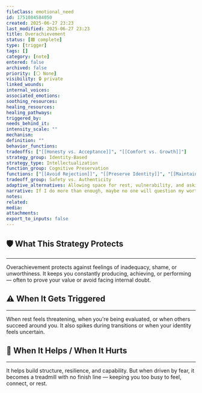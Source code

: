 ```yaml
---
fileClass: emotional_need
id: 1751084584050
created: 2025-06-27 23:23
last_modified: 2025-06-27 23:23
title: Overachievement
status: [🟩 complete]
type: [trigger]
tags: []
category: [note]
entered: false
archived: false
priority: [⚪ None]
visibility: 🔒 private
linked_wounds: 
internal_voices: 
associated_emotions: 
soothing_resources: 
healing_resources: 
healing_pathways: 
triggered_by: 
needs_behind_it: 
intensity_scale: ""
mechanism: 
definition: ""
behavior_functions: 
tradeoffs: ["[[Honesty vs. Acceptance]]", "[[Comfort vs. Growth]]"]
strategy_group: Identity-Based
strategy_type: Intellectualization
function_group: Cognitive Preservation
functions: ["[[Avoid Rejection]]", "[[Preserve Identity]]", "[[Maintain Self-Worth]]"]
tradeoff_group: Safety vs. Authenticity
adaptive_alternatives: Allowing space for rest, vulnerability, and asking for help without shame
narrative: If I do more than enough, maybe no one will question my worth.
notes: 
related: 
media: 
attachments: 
export_to_inputs: false
---
```


## 🛡️ What This Strategy Protects
---
Overachievement protects against feelings of inadequacy, shame, or unworthiness. It keeps you constantly producing, achieving, or performing — often to prove your value or avoid facing internal doubt.

## ⚠️ When It Gets Triggered
---
When rest feels threatening, when you're being evaluated, or when others succeed around you. It also spikes during transitions or when your identity feels uncertain.

## 🔄 When It Helps / When It Hurts
---
It helps build structure, resilience, and capability. But when driven by fear, it becomes a treadmill with no finish line — keeping you too busy to feel, connect, or rest.
